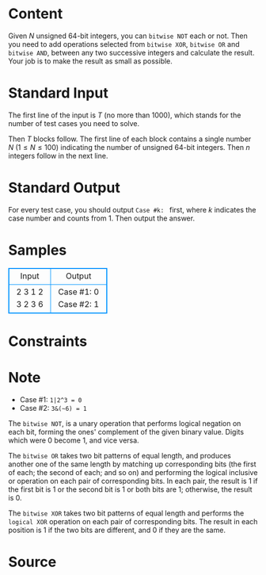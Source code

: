 
# Content

Given $N$ unsigned $64$-bit integers, you can `bitwise NOT` each or not. Then you need to add operations selected from `bitwise XOR`, `bitwise OR` and `bitwise AND`, between any two successive integers and calculate the result. Your job is to make the result as small as possible.

# Standard Input

The first line of the input is $T$ (no more than $1000$), which stands for the number of test cases you need to solve.

Then $T$ blocks follow. The first line of each block contains a single number $N$ ($1 \leq N \leq 100$) indicating the number of unsigned $64$-bit integers. Then $n$ integers follow in the next line.

# Standard Output

For every test case, you should output `Case #k: ` first, where $k$ indicates the case number and counts from $1$. Then output the answer.

# Samples

<style>
        table,table tr th, table tr td { border:1px solid #0094ff; }
        table { width: 200px; min-height: 25px; line-height: 25px; text-align: center; border-collapse: collapse;}   
    </style>
<table>
	<tr>
		<td>Input</td>
		<td>Output</td>
	</tr>
<tr><td>2
3
1 2 3
2
3 6</td><td>Case #1: 0
Case #2: 1</td></tr></table>


# Constraints



# Note

* Case #$1$: `1|2^3 = 0`
* Case #$2$: `3&(~6) = 1`

The `bitwise NOT`, is a unary operation that performs logical negation on each bit, forming the ones' complement of the given binary value. Digits which were $0$ become $1$, and vice versa.

The `bitwise OR` takes two bit patterns of equal length, and produces another one of the same length by matching up corresponding bits (the first of each; the second of each; and so on) and performing the logical inclusive or operation on each pair of corresponding bits. In each pair, the result is $1$ if the first bit is $1$ or the second bit is $1$ or both bits are $1$; otherwise, the result is $0$.

The `bitwise XOR` takes two bit patterns of equal length and performs the `logical XOR` operation on each pair of corresponding bits. The result in each position is $1$ if the two bits are different, and $0$ if they are the same.

# Source



